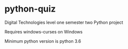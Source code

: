 # python-quiz

Digital Technologies level one semester two Python project

Requires windows-curses on Windows

Minimum python version is python 3.6